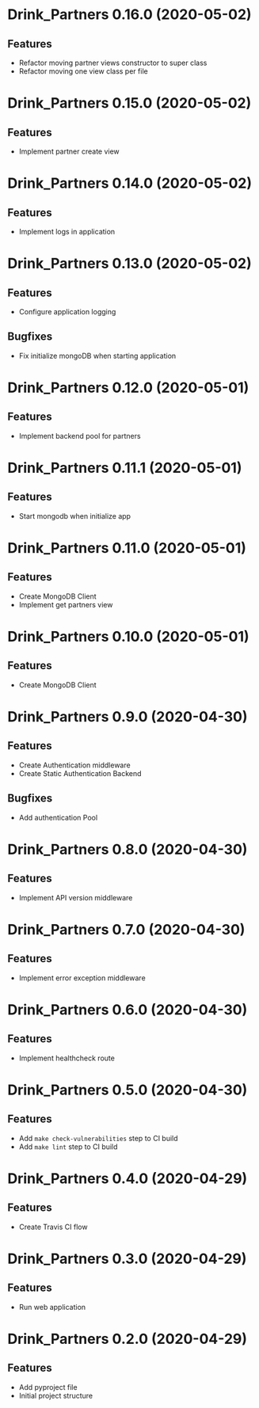 Drink_Partners 0.16.0 (2020-05-02)
==================================

Features
--------

- Refactor moving partner views constructor to super class
- Refactor moving one view class per file


Drink_Partners 0.15.0 (2020-05-02)
==================================

Features
--------

- Implement partner create view


Drink_Partners 0.14.0 (2020-05-02)
==================================

Features
--------

- Implement logs in application


Drink_Partners 0.13.0 (2020-05-02)
==================================

Features
--------

- Configure application logging


Bugfixes
--------

- Fix initialize mongoDB when starting application


Drink_Partners 0.12.0 (2020-05-01)
==================================

Features
--------

- Implement backend pool for partners


Drink_Partners 0.11.1 (2020-05-01)
==================================

Features
--------

- Start mongodb when initialize app


Drink_Partners 0.11.0 (2020-05-01)
==================================

Features
--------

- Create MongoDB Client
- Implement get partners view


Drink_Partners 0.10.0 (2020-05-01)
==================================

Features
--------

- Create MongoDB Client


Drink_Partners 0.9.0 (2020-04-30)
=================================

Features
--------

- Create Authentication middleware
- Create Static Authentication Backend


Bugfixes
--------

- Add authentication Pool


Drink_Partners 0.8.0 (2020-04-30)
=================================

Features
--------

- Implement API version middleware


Drink_Partners 0.7.0 (2020-04-30)
=================================

Features
--------

- Implement error exception middleware


Drink_Partners 0.6.0 (2020-04-30)
=================================

Features
--------

- Implement healthcheck route


Drink_Partners 0.5.0 (2020-04-30)
=================================

Features
--------

- Add `make check-vulnerabilities` step to CI build
- Add `make lint` step to CI build


Drink_Partners 0.4.0 (2020-04-29)
=================================

Features
--------

- Create Travis CI flow


Drink_Partners 0.3.0 (2020-04-29)
=================================

Features
--------

- Run web application


Drink_Partners 0.2.0 (2020-04-29)
=================================

Features
--------

- Add pyproject file
- Initial project structure
